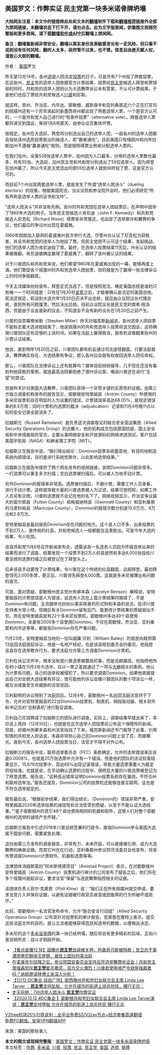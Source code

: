  <h2>美国罗文：作弊实证 民主党第一块多米诺骨牌坍塌</h2> <p class="notice"><b>大陆网友注意：本文中的链接除此处和文末的<a href="https://github.com/bannedbook/fanqiang" >翻墙</a>软件下载和<a href="https://github.com/killgcd/justmysocks/blob/master/README.md">翻墙推荐</a>链接外全部为禁网链接，未翻墙状态下打不开，请勿点击。此为文字版禁闻，欲看图文视频完整版和更多禁闻，请下载<a href="https://github.com/bannedbook/fanqiang">翻墙软件或APP</a>后翻墙上禁闻网。</p><p>备注：翻墙看新闻非常安全，翻墙以真实身份发表敏感言论有一定风险，但只看不说则没有任何风险，翻的人太多，政府管不过来，也不管。信息自由是天赋人权，请放心大胆的翻墙。</b></p>  <div class="entry"> <p>作者： <a href="https://www.bannedbook.org/bnews/tag/%e7%be%8e%e5%9b%bd/" class="st_tag internal_tag" rel="tag" title="标签 美国 下的日志">美国</a>罗文</p> <p>昨天是12月14号，各州<a href="https://www.bannedbook.org/bnews/tag/%e9%80%89%e4%b8%be/" class="st_tag internal_tag" rel="tag" title="标签 选举 下的日志">选举</a>人团法定<a href="https://www.bannedbook.org/bnews/tag/%E6%8A%95%E7%A5%A8/" class="st_tag internal_tag" rel="tag" title="标签 投票 下的日志">投票</a>的日子。可是共有7个州投了两套投票，在这些州，<a href="https://www.bannedbook.org/bnews/tag/%e6%b0%91%e4%b8%bb/" class="st_tag internal_tag" rel="tag" title="标签 民主 下的日志">民主</a>党的选举人团依据官方计票结果，投票给<a href="https://www.bannedbook.org/bnews/tag/%e6%b0%91%e4%b8%bb%e5%85%9a/" class="st_tag internal_tag" rel="tag" title="标签 民主党 下的日志">民主党</a>候选人拜登和贺锦丽的同时，共和党的选举人团则认为大选舞弊诉讼未有答案，不认可计票结果，于是他们也投了票给共和党候选人<a href="https://www.bannedbook.org/bnews/tag/%e5%b7%9d%e6%99%ae/" class="st_tag internal_tag" rel="tag" title="标签 川普 下的日志">川普</a>和彭斯。</p> <p>就这样，宾州、乔治亚、内华达、密歇根、威斯康辛和亚利桑那这六个正在打官司的摇摆州还有一个异军突起的新墨西哥州都出现了两套选举人票，一个是官方认可的，一个是共和党人自己进行的“有条件投票”（alternative vote）。两套选举人票都将递交到国会，等待1月6号那天，由参众议员集体开票。</p> <p>按规定，各州在大选前，两党将分别选出自己的选举人团，一般各州的选举人团都会投给该州选民投票胜出的候选人，即“赢者通吃”。目前美国只有缅因州和内布拉斯加州不遵循“赢者通吃”规则，而是按照得票比例来分配选举人票的。</p> <p>在我们加州，全美538张选举人票中，加州因为人口最多，分得的选举人票数也最多，共有55张。大选前，加州民主党和共和党分别选出了55位选举人。因为拜登在加州赢了，所以今天民主党选出的那55位选举人就到州府投了票，这是官方认可的。</p> <p>而目前7个州出现两套选举人票，就是发生了所谓“选举人团决斗”（dueling electors）的现象。根据美国宪法，当众议院和参议院开会时，他们必须研究“所有声称是选举人票的证书和文件”。</p> <p>“选举人团决斗”并非没有先例。宾州的共和党团在选举人团投票后，在声明中就举了1960年大选的例子。当年民主党候选人肯尼迪（John F. Kennedy）和共和党候选人尼克松（Richard Nixon）得票率非常接近，也出现了选举欺诈和舞弊的争议，他们最后的争议州出现在夏威夷。</p> <p>1960年刚刚加入联邦的夏威夷州首次举行大选，尽管州长认证了尼克松为获胜者，并且共和党团的选举人为他投了票。但民主党团不认可这个结果，发起挑战，他们的选举人团为肯尼迪投了票。最终，在选举人投票结束11天后，州长认证的结果被推翻，肯尼迪被确定赢得了夏威夷了，翻转了该州被认证的结果。</p>  <p>对于川普团队和共和党来说，他们希望1960年在夏威夷出现的一幕，能够再度上演。他们敦促各个摇摆州的共和党选举人团投票，目的就是为了赢得一些法律诉讼上的时间争取翻盘。</p> <p>今天主流媒体纷纷宣布，拜登正式当选了。但是按照宪法，确定美国总统是谁的只有唯一一个时间就是：只有在1月20号<span class='wp_keywordlink'><a href="https://www.bannedbook.org/forum5/topic17.html" title="宣誓与预言" target="_blank">宣誓</a></span>之后，才能被确认是法定的美国总统。宪法还规定，假设到大选次年1月20日还决不出总统，就应由众议院议长代理总统，直到所有问题厘清，然后决出总统。目前众议院议长是民主党的南希·佩洛西，但是由于议会是新的议会，不知道会不会有新的议长在1月20日之前产生。</p> <p>川普的白宫幕僚米勒（Stephen Miller）昨天对福克斯<span class='wp_keywordlink_affiliate'><a href="https://www.bannedbook.org/" title="新闻">新闻</a></span>说，各州选举人团投票不能标志着大选进程结束了，他说摇摆州的共和党选举人投票将送交国会，这将确保川普团队还有足够的上诉时间。如果在法庭上赢得胜诉，就有机会推翻某些州的计票认证结果。</p> <p>他说，直到明年1月20日之前，川普团队都有机会通过司法途径翻盘。只要法庭裁决，舞弊确实存在，大选结果有争议，那么各州议会就有权收回选举人团任命权。</p> <p>那么，川普团队在法律诉讼上还有胜算吗？媒体目前纷纷报导，几乎现在还没有看到判他获胜的案例，就连最高法院都拒绝了德州诉讼案，嘲讽川普还在进行“无望”的尝试。</p> <p>但是昨天针对美国大选舞弊，川普团队获得一个非常关键的实质性的证据。由第三方独立调查机构发布的报告显示，密歇根安特里姆县（Antrim County）所使用的多米尼投票机存在明显的人为设置的错误，计票错误率高达68.05%，是规定错误率的8.5万倍；同时计票机内选票的裁决（adjudication）记录和11月4号晚11点以前的安全记录全部消失了。</p> <p>拉姆斯兰（Russell Ramsland）是负责这次调查取证的联合安全营运集团（Allied Security Operations Group）的合夥人，他的机构成员包括原国防部、国土安全局和中央情报局的官员，主要从事网络安全和开放源码的网络渗透测试，客户包括美国宇航局（NASA）和麻省理工学院（MIT）。</p> <p>拉姆斯兰在报告中说，“我们得出结论：Dominion投票系统蓄意地、有目的地制造系统内部错误，目的是进行系统性欺诈，以此影响选举结果。”</p>  <p>拉姆斯兰在报告中提供了两个网友发布的视频链接，说明Dominion问题非常多。一打选票可以重复多次扫描；空白选票被扫描后，可以被人为地手动计票。</p> <p>另外Dominion的报错率非常高。选票被扫描后，不被计票，需要工作人员查看，进行手动计票。这样就导致大量的川普选票被人为过滤，结果可想而知，如果工作人员另有企图，川普的选票就不会记在他的名下了。网络视频显示，乔治亚争议最大的富尔顿县（Fulton County）和格威纳特县（Gwinnett County）和亚利桑那的马里科帕县（Maricopa County），Dominion的报错次数分别是10.6万次、8万次和2.8万次。</p> <p>安特里姆县是最初报告Dominion存在问题的地方。这个县人口不多，出来投票的不到2万人，是传统的红县，共和党候选人一般都能在这里胜出。可是今年大选的结果，令人吃惊。</p> <p>该县共和党11月6号召开新闻发布会，透露该县一名选务人员因为怀疑选举出来的结果而进行了调查，结果发现一个投票不到2万人的县居然有多达6,000张投给川普总统的选票扫描之后被登记在了拜登头上。</p> <p>后来该县手动更改了计票结果，令川普在这个传统的红县翻盘，远超拜登。最初拜登领先2,000多票，更正后，川普领先拜登4,000票。这就是多米尼被爆出有问题的首次。</p> <p>可是，面对质疑，密歇根州民主党州务卿本森（Jocelyn Benson）解释说，安特里姆县的计票错误是人为错误，说选务人员在上载计票结果时搞错了，不是Dominion有问题。主流媒体也纷纷以事实核查的形式附和本森的说法，批评川普支持者大惊小怪。但随后有关Dominion留有后门、能更改计票结果的质疑层出不穷。而在安特里姆县就有22个多米尼投票机，密歇根州多达49个县使用Dominion，全美有2000多个县使用Dominion。不仅在密歇根，乔治亚、亚利桑那和内华达等等，都报告Dominion存在严重问题。</p> <p>11月23号，安特里姆县当地的一位叫威廉·贝利（William Bailey）的居民向联邦第13巡回法庭提起诉讼，他是一名地产经纪，也是该县规划委员会的委员，他指控该县存在选举欺诈行为，要求法庭允许第三方调查Dominion计票机。</p> <p>贝利在诉讼文件中，根本没有提川普选票被篡改的事，而是另辟蹊径。他指控他所在的小镇在11月3号大选中，仅以一票之差就通过了一项与<span class='wp_keywordlink'><a href="https://www.bannedbook.org/bnews/lifebaike/20181016/1013890.html" title="中国留学生试了一下大麻 结果死在回国路上" target="_blank">大麻</a></span>相关的条例，他认为计票有问题，自己的选举权被侵犯了，所以要求调查Dominion。如果他直接提出自己对总统大选结果有异议，很可能他的诉讼会像川普团队的数十项诉讼一样，被左派或备受生命威胁的法官驳回。</p>  <p>贝利聪明的诉讼得到了法庭回应。12月4号，密歇根州一名巡回法庭法官终于下令，允许对安特里姆县的22台Dominion投票机、制表机、拇指驱动器、相关软件和书记员的“总制表机”进行取证调查。</p> <p>贝利自己花钱聘请了拉姆斯兰的团队进行调查。实际上，调查结果早就出来了，本应该上周四（12月10日），也就是在这次选举人团投票前公布这个保障性的新闻。但是，却被州务卿本森和州法官给挡了下来。福克斯新闻还专门报导了此事，引用知情的共和党人的话说，本森非常担心自己在Dominion问题上说了谎，而被曝光。直到今天，各州选举人团投票当日，法官才不得不对外公布。</p> <p>拉姆斯兰的报告中说，联邦选举委员会（FEC）条款确定，允许的选举错误率应该是0.0008%，也就是25万张选票中允许有一个错误。但是他的团队的法证检查结果显示，15,676次投票中，高达68%出现记录错误，导致大量选票需要人为裁定将投给谁。也就是说，在手动确认选票的过程中，很明显大量的川普选票被登记为了拜登选票。报告说，“这种高出错率证明Dominion投票系统存在漏洞，不符合州和联邦选举法。”报告还提及，Dominion公司的投票机还能够连接互联网，这也是不符合选举规定的。</p> <p>报告最后说，“根据初步结果，我们得出结论，（Dominion的）错误非常严重，安特里姆县2020年选举结果的诚信性和合法性受到质疑，以至于不能认证大选结果。”“鉴于密歇根州的其它48个县也使用相同的机器和软件，这使人们对整个密歇根州的选举的诚信产生怀疑。”</p> <p>拉姆斯兰报告中引述2018年川普总统签署的行政令，直指Dominion参与美国大选属于国安问题，需要紧急处理。</p> <p>这份由第三方发布的调查报告，非常有力，未来开庭，可以直接被引用、成为大选舞弊的确凿证据。而其它州也在行动，亚利桑那州参议院司法委员会也宣布，将发传票调查Dominion计票软件、机器和选票等等。</p> <p>法律团体汤姆斯莫的“阿米斯塔德项目”（Amistad Project）表示，在对密歇根州安特里姆县（Antrim County）投票机进行审计的公司发布了报告之后，他们将在多个摇摆州提起诉讼，要求法官“保留”与选民舞弊指控相关的证据。</p> <p>该团体负责人菲尔·克莱恩（Phill Kline）说：“我们正在所有摇摆州提交申请，要求法官介入并保存证据，以避免证据被行政官员故意或因鲁莽的行为所破坏或损坏。”</p>  <p>此前，密歇根州一名法官发布命令，允许“联合安全行动组”（Allied Security Operations Group）公布其针对投票机的审计报告。克莱恩在推特上表示，提交这些法庭文件的目的，是让立法者能够获得选民和选举的数据，以便做出决定。</p> <p>多米尼的这个<a href="https://www.bannedbook.org/bnews/tag/%E5%A4%9A%E7%B1%B3%E8%AF%BA/" class="st_tag internal_tag" rel="tag" title="标签 多米诺 下的日志">多米诺</a><a href="https://www.bannedbook.org/bnews/tag/%E9%AA%A8%E7%89%8C/" class="st_tag internal_tag" rel="tag" title="标签 骨牌 下的日志">骨牌</a>的第一块已经坍塌，随后将会有更多精彩的后续。正如川普总统所言：战斗才刚刚开始。</p> <ul class='op-related-articles' title='相关阅读'> <li><a href='https://www.bannedbook.org/bnews/bannedvideo/20201217/1449343.html' target='_blank'>【看点直播12.16】因曝光<b>民主党</b>丑闻被关押，阿桑奇可能被特赦；世卫总干事谭德塞犯群体灭绝罪，被告上国际刑事法庭</a></li> <li><a href='https://www.bannedbook.org/bnews/bannedvideo/20201217/1449334.html' target='_blank'>在麦康奈尔投降之后，参议院国安委员会坚持召开选举舞弊听证会！共和党主席强森怒斥<b>民主党</b>委员撒谎，双方交火激烈！川普若使用戒严令就是独裁者吗？纳姐邀请林博士来深入分析！</a></li> <li><a href='https://www.bannedbook.org/bnews/bannedvideo/20201216/1448588.html' target='_blank'>【12/12 DC集会 自由广场】密西根州共和党妇女联合会主席 Linda Lee Tarver ：<b>民主党</b>支持坠胎，允许在城市的街道上烧杀抢掠，横行无忌；</a></li> <li><a href='https://www.bannedbook.org/bnews/cnnews/20201216/1448575.html' target='_blank'>史无前例：7州选举人团决斗 <b>民主党</b>作弊实证</a></li> <li><a href='https://www.bannedbook.org/bnews/bannedvideo/20201216/1448456.html' target='_blank'>【2020.12.12 #DC集会 】密歇根共和党妇女联合会主席  Linda Lee Tarver演讲：<b>民主党</b>支持堕胎 允许在城市的街道上烧杀抢掠 横行无忌</a></li> </ul> <p class="texttj"> <a href="https://www.bannedbook.org/forum23/topic22702.html" target="_blank">V2free机场25%引荐返利：全平台免费SS/V2ray节点+经济套餐高速翻墙</a><br/> <a href="https://github.com/bannedbook/fanqiang/wiki/%E7%A6%81%E9%97%BB%E7%BD%91%E5%AE%89%E5%8D%93%E7%BF%BB%E5%A2%99%E6%96%B0%E9%97%BBAPP" target="_blank">免费PC翻墙、安卓VPN翻墙APP</a></p><p> 来源：美国的那些事儿 </p><a name='sharetosocial'></a>       <div><b>本文的图文或视频完整版</b>：<a href='https://www.bannedbook.org/bnews/comments/20201217/1449518.html'>美国罗文：作弊实证 民主党第一块多米诺骨牌坍塌</a></div>  </div><!--END ENTRY--> <div class="postfooter"> <div>本文标签：<a href="https://www.bannedbook.org/bnews/tag/%e4%bd%9c%e5%bc%8a/" rel="tag">作弊</a>, <a href="https://www.bannedbook.org/bnews/tag/%E5%A4%9A%E7%B1%B3%E8%AF%BA/" rel="tag">多米诺</a>, <a href="https://www.bannedbook.org/bnews/tag/%e5%b7%9d%e6%99%ae/" rel="tag">川普</a>, <a href="https://www.bannedbook.org/bnews/tag/%E6%8A%95%E7%A5%A8/" rel="tag">投票</a>, <a href="https://www.bannedbook.org/bnews/tag/%e6%b0%91%e4%b8%bb/" rel="tag">民主</a>, <a href="https://www.bannedbook.org/bnews/tag/%e6%b0%91%e4%b8%bb%e5%85%9a/" rel="tag">民主党</a>, <a href="https://www.bannedbook.org/bnews/tag/%e7%be%8e%e5%9b%bd/" rel="tag">美国</a>, <a href="https://www.bannedbook.org/bnews/tag/%e9%80%89%e4%b8%be/" rel="tag">选举</a>, <a href="https://www.bannedbook.org/bnews/tag/%E9%AA%A8%E7%89%8C/" rel="tag">骨牌</a></div>  </div><!--END POSTFOOTER--> 